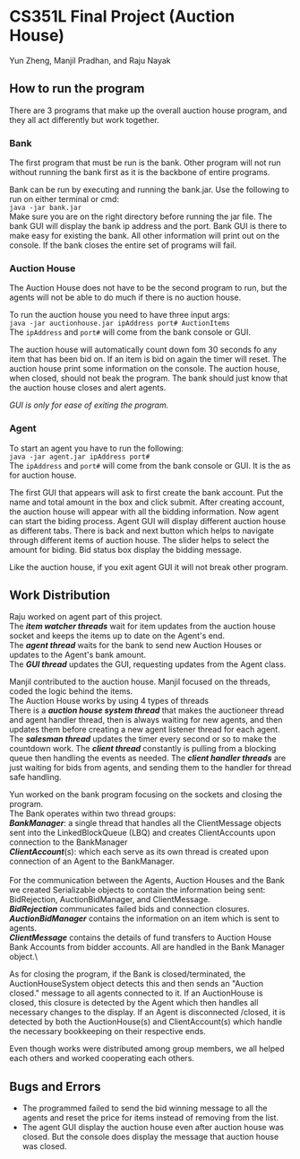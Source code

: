 # CS351L Final Project (Auction House)

Yun Zheng, Manjil Pradhan, and Raju Nayak

## How to run  the program

There are 3 programs that make up the overall auction house program,
and they all act differently but work together.

### Bank
The first program that must be run is the bank. Other program will not run 
without running the bank first as it is the backbone of entire programs. 

Bank can be run by executing and running the bank.jar. Use the following to run on either terminal 
or cmd:\
`java -jar bank.jar`\
Make sure you are on the right directory before running the jar file.
The bank GUI will display the bank ip address and the port. Bank GUI is there to make easy for existing the bank.
All other information will print out on the console. If the bank closes the entire set of programs will fail.

### Auction House
The Auction House does not have to be the second program to run,
but the agents will not be able to do much if there is no auction house.

To run the auction house you need to have three input args:\
`java -jar auctionhouse.jar ipAddress port# AuctionItems`\
The `ipAddress` and `port#` will come from the bank console or GUI.

The auction house will automatically count down fom 30 seconds fo any item that
has been bid on. If an item is bid on again the timer will reset. The auction house 
print some information on the console. The auction house, when closed, should not beak the program. 
The bank should just know that the auction house closes and alert agents.

*GUI is only for ease of exiting the program.*

### Agent

To start an agent you have to run the following:\
`java -jar agent.jar ipAddress port#`\
The `ipAddress` and `port#` will come from the bank console or GUI. It is the as for auction house.

The first GUI that appears will ask to first create the bank account. Put the name and total amount
in the box and click submit. After creating account, the auction house will appear with all the bidding 
information. Now agent can start the biding process. Agent GUI will display different auction house as different tabs.
There is back and next button which helps to navigate through different items of auction house.
The slider helps to select the amount for biding. Bid status box display the bidding message.

Like the auction house, if you exit agent GUI it will not break other program.


## Work Distribution

Raju worked on agent part of this project.\
The _**item watcher threads**_ wait for item updates from the auction house
socket and keeps the items up to date on the Agent's end.\
The _**agent thread**_ waits for the bank to send new Auction Houses or updates
to the Agent's bank amount.\
The _**GUI thread**_ updates the GUI, requesting updates from the Agent class.

Manjil contributed to the auction house.
Manjil focused on the threads, coded the logic behind the items. \
The Auction House works by using 4 types of threads\
There is a _**auction house system thread**_ that
makes the auctioneer thread and agent handler thread, then
is always waiting for new agents, and then updates them
before creating a new agent listener thread for each agent.\
The _**salesman thread**_ updates the timer every second or so to make
the countdown work.
The _**client thread**_ constantly is pulling from a blocking queue
then handling the events as needed.
The _**client handler threads**_ are just waiting for bids from agents, and
sending them to the handler for thread safe handling.

Yun worked on the bank program focusing on the sockets and closing the program.\
The Bank operates within two thread groups: \
_**BankManager**_: a single
thread that handles all the ClientMessage objects sent into the LinkedBlockQueue (LBQ)
and creates ClientAccounts upon connection to the BankManager\
_**ClientAccount**_(s): which each serve as its own thread is created upon connection of
an Agent to the BankManager.\
\
For the communication between the Agents, Auction Houses and the Bank
we created Serializable objects to contain the information being sent:
BidRejection, AuctionBidManager, and ClientMessage.
\
_**BidRejection**_ communicates failed bids and connection closures.
_**AuctionBidManager**_ contains the information on an item which is sent to agents.\
_**ClientMessage**_ contains the details of fund transfers to Auction House Bank
Accounts from bidder accounts. All are handled in the Bank Manager object.\

As for closing the program, if the Bank is closed/terminated, the AuctionHouseSystem
object detects this and then sends an "Auction closed." message to all agents connected
to it. If an AuctionHouse is closed, this closure is detected by the Agent which then handles
all necessary changes to the display. If an Agent is disconnected /closed, it is detected by
both the AuctionHouse(s) and ClientAccount(s) which handle the necessary bookkeeping on their
respective ends.

Even though works were distributed among group members, we all helped each others and
worked cooperating each others.

## Bugs and Errors

- The programmed failed to send the bid winning message to all the agents and reset the price for items 
instead of removing from the list.
- The agent GUI display the auction house even after auction house was closed. 
But the console does display the message that auction house was closed.
 

